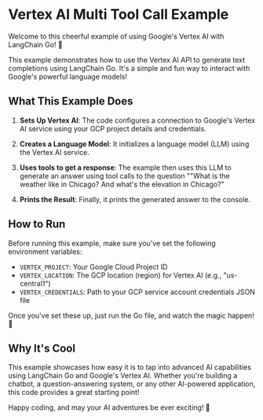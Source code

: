 # Vertex AI Multi Tool Call Example

Welcome to this cheerful example of using Google's Vertex AI with LangChain Go! 🎉

This example demonstrates how to use the Vertex AI API to generate text completions using LangChain Go. It's a simple and fun way to interact with Google's powerful language models!

## What This Example Does

1. **Sets Up Vertex AI**: The code configures a connection to Google's Vertex AI service using your GCP project details and credentials.

2. **Creates a Language Model**: It initializes a language model (LLM) using the Vertex AI service.

3. **Uses tools to get a response**: The example then uses this LLM to generate an answer using tool calls to the question ""What is the weather like in Chicago? And what's the elevation in Chicago?"

4. **Prints the Result**: Finally, it prints the generated answer to the console.

## How to Run

Before running this example, make sure you've set the following environment variables:

- `VERTEX_PROJECT`: Your Google Cloud Project ID
- `VERTEX_LOCATION`: The GCP location (region) for Vertex AI (e.g., "us-central1")
- `VERTEX_CREDENTIALS`: Path to your GCP service account credentials JSON file

Once you've set these up, just run the Go file, and watch the magic happen! 🚀

## Why It's Cool

This example showcases how easy it is to tap into advanced AI capabilities using LangChain Go and Google's Vertex AI. Whether you're building a chatbot, a question-answering system, or any other AI-powered application, this code provides a great starting point!

Happy coding, and may your AI adventures be ever exciting! 🌟
